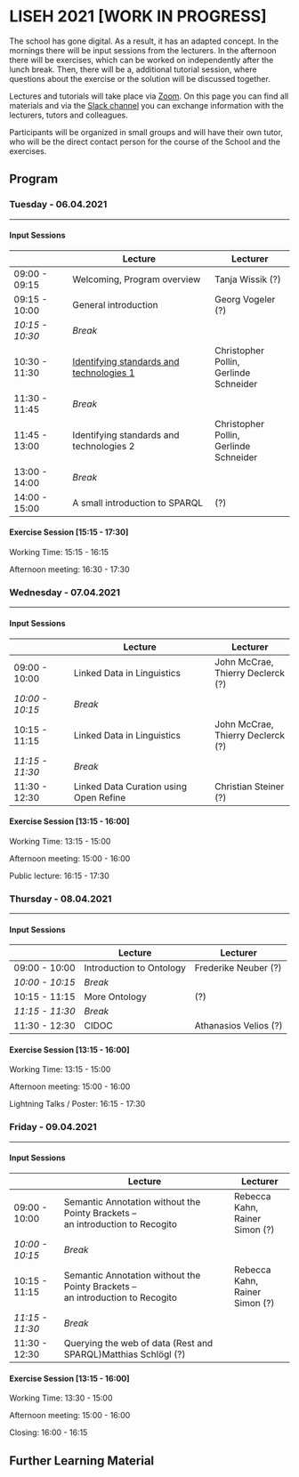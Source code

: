 # LISEH 2021 [WORK IN PROGRESS]

The school has gone digital. As a result, it has an adapted concept. In the mornings there will be input sessions from the lecturers. In the afternoon there will be exercises, which can be worked on independently after the lunch break. Then, there will be a, additional tutorial session, where questions about the exercise or the solution will be discussed together.

Lectures and tutorials will take place via [Zoom](). On this page you can find all materials and via the [Slack channel]() you can exchange information with the lecturers, tutors and colleagues.

Participants will be organized in small groups and will have their own tutor, who will be the direct contact person for the course of the School and the exercises.

## Program

### Tuesday - 06.04.2021

------

#### Input Sessions

|                 | Lecture                                                      | Lecturer                                     |
| --------------- | ------------------------------------------------------------ | -------------------------------------------- |
| 09:00 - 09:15   | Welcoming, Program overview                                  | Tanja Wissik (?)                             |
| 09:15 - 10:00   | General introduction                                         | Georg Vogeler (?)                            |
| *10:15 - 10:30* | *Break*                                                      |                                              |
| 10:30 - 11:30   | [Identifying standards and technologies 1](https://docs.google.com/presentation/d/1T7SW8qbnpFYdLQEOIN8StRZJ4cMedFHYWL08Ve35WXI/edit?usp=sharing) | Christopher Pollin, <br />Gerlinde Schneider |
| 11:30 - 11:45   | *Break*                                                      |                                              |
| 11:45 - 13:00   | Identifying standards and technologies 2                     | Christopher Pollin, <br />Gerlinde Schneider |
| 13:00 - 14:00   | *Break*                                                      |                                              |
| 14:00 - 15:00   | A small introduction to SPARQL                               | (?)                                          |

#### Exercise Session [15:15 - 17:30]

Working Time: 15:15 - 16:15

Afternoon meeting: 16:30 - 17:30

### Wednesday - 07.04.2021

------

#### Input Sessions

|                 | Lecture                                | Lecturer                                |
| --------------- | -------------------------------------- | --------------------------------------- |
| 09:00 - 10:00   | Linked Data in Linguistics             | John McCrae, <br />Thierry Declerck (?) |
| *10:00 - 10:15* | *Break*                                |                                         |
| 10:15 - 11:15   | Linked Data in Linguistics             | John McCrae, <br />Thierry Declerck (?) |
| *11:15 - 11:30* | *Break*                                |                                         |
| 11:30 - 12:30   | Linked Data Curation using Open Refine | Christian Steiner (?)                   |

#### Exercise Session  [13:15 - 16:00]

Working Time: 13:15 - 15:00

Afternoon meeting: 15:00 - 16:00

Public lecture: 16:15 - 17:30

### Thursday - 08.04.2021

------

#### Input Sessions

|                 | Lecture                  | Lecturer              |
| --------------- | ------------------------ | --------------------- |
| 09:00 - 10:00   | Introduction to Ontology | Frederike Neuber (?)  |
| *10:00 - 10:15* | *Break*                  |                       |
| 10:15 - 11:15   | More Ontology            | (?)                   |
| *11:15 - 11:30* | *Break*                  |                       |
| 11:30 - 12:30   | CIDOC                    | Athanasios Velios (?) |

#### Exercise Session  [13:15 - 16:00]

Working Time: 13:15 - 15:00

Afternoon meeting: 15:00 - 16:00

Lightning Talks / Poster: 16:15 - 17:30

### Friday  - 09.04.2021

------

#### Input Sessions

|                 | Lecture                                                      | Lecturer                            |
| --------------- | ------------------------------------------------------------ | ----------------------------------- |
| 09:00 - 10:00   | Semantic Annotation without the Pointy Brackets – <br />an introduction to Recogito | Rebecca Kahn,<br />Rainer Simon (?) |
| *10:00 - 10:15* | *Break*                                                      |                                     |
| 10:15 - 11:15   | Semantic Annotation without the Pointy Brackets – <br />an introduction to Recogito | Rebecca Kahn,<br />Rainer Simon (?) |
| *11:15 - 11:30* | *Break*                                                      |                                     |
| 11:30 - 12:30   | Querying the web of data (Rest and SPARQL)Matthias Schlögl (?) |                                     |

#### Exercise Session  [13:15 - 16:00]

Working Time: 13:30 - 15:00

Afternoon meeting: 15:00 - 16:00

Closing: 16:00 - 16:15

## Further Learning Material